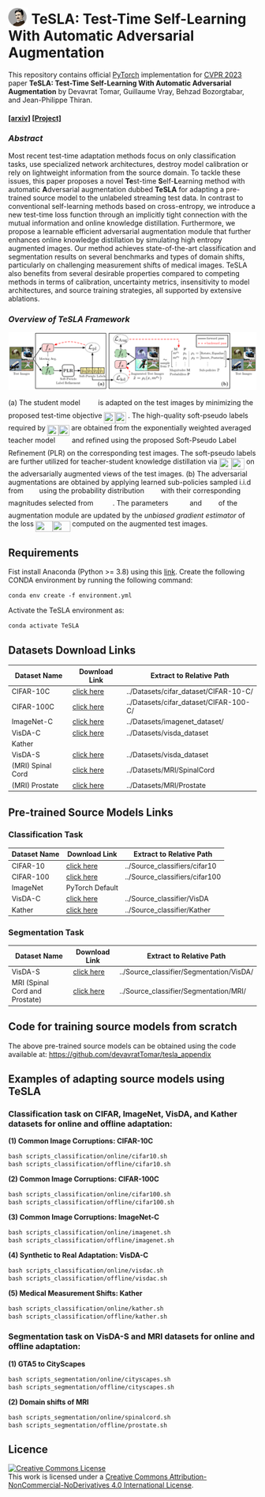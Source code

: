 # <img src="website/tesla.gif" width="40" height="40" style="vertical-align: bottom"/> <b>TeSLA: Test-Time Self-Learning With Automatic Adversarial Augmentation</b>

This repository contains official [PyTorch](https://pytorch.org/) implementation for [CVPR 2023](https://cvpr2023.thecvf.com/) paper **TeSLA: Test-Time Self-Learning With Automatic Adversarial Augmentation** by Devavrat Tomar, Guillaume Vray, Behzad Bozorgtabar, and Jean-Philippe Thiran.

#### [[arxiv]](http://arxiv.org/abs/2303.09870) [[Project]](https://behzadbozorgtabar.com/TeSLA.html)

### *Abstract*
Most recent test-time adaptation methods focus on only classification tasks, use specialized network architectures, destroy model calibration or rely on lightweight information from the source domain. To tackle these issues, this paper proposes a novel **Te**st-time **S**elf-**L**earning method with automatic **A**dversarial augmentation dubbed **TeSLA** for adapting a pre-trained source model to the unlabeled streaming test data. In contrast to conventional self-learning methods based on cross-entropy, we introduce a new test-time loss function through an implicitly tight connection with the mutual information and online knowledge distillation. Furthermore, we propose a learnable efficient adversarial augmentation module that further enhances online knowledge distillation by simulating high entropy augmented images. Our method achieves state-of-the-art classification and segmentation results on several benchmarks and types of domain shifts, particularly on challenging measurement shifts of medical images. TeSLA also benefits from several desirable properties compared to competing methods in terms of calibration, uncertainty metrics, insensitivity to model architectures, and source training strategies, all supported by extensive ablations.

### *Overview of TeSLA Framework*
<img src="website/tesla_overview.svg">


(a) The student model <img src="website/svgs/deb18c89b908abf80bef809cbdcbae2d.svg#gh-light-mode-only" align=middle width=14.252356799999989pt height=22.831056599999986pt/><img src="website/svgs_dark/deb18c89b908abf80bef809cbdcbae2d.svg#gh-dark-mode-only" align=middle width=14.252356799999989pt height=22.831056599999986pt/> is adapted on the test images by minimizing the proposed test-time objective <img src="website/svgs/a8c95121d37068acdbc35e9975f50c86.svg#gh-light-mode-only" align=middle width=22.31974139999999pt height=22.465723500000017pt/><img src="website/svgs_dark/a8c95121d37068acdbc35e9975f50c86.svg#gh-dark-mode-only" align=middle width=22.31974139999999pt height=22.465723500000017pt/>  . The high-quality soft-pseudo labels required by <img src="website/svgs/a8c95121d37068acdbc35e9975f50c86.svg#gh-light-mode-only" align=middle width=22.31974139999999pt height=22.465723500000017pt/><img src="website/svgs_dark/a8c95121d37068acdbc35e9975f50c86.svg#gh-dark-mode-only" align=middle width=22.31974139999999pt height=22.465723500000017pt/> are obtained from the exponentially weighted averaged teacher model <img src="website/svgs/5c7704963fa9ece758ae7def4b308098.svg#gh-light-mode-only" align=middle width=13.01377934999999pt height=22.831056599999986pt/><img src="website/svgs_dark/5c7704963fa9ece758ae7def4b308098.svg#gh-dark-mode-only" align=middle width=13.01377934999999pt height=22.831056599999986pt/> and refined using the proposed Soft-Pseudo Label Refinement (PLR) on the corresponding test images. The soft-pseudo labels are further utilized for teacher-student knowledge distillation via <img src="website/svgs/9ca5d7ed36b5da46a0cde6b76ae0a92a.svg#gh-light-mode-only" align=middle width=25.50469679999999pt height=22.465723500000017pt/><img src="website/svgs_dark/9ca5d7ed36b5da46a0cde6b76ae0a92a.svg#gh-dark-mode-only" align=middle width=25.50469679999999pt height=22.465723500000017pt/> on the adversarially augmented views of the test images. (b) The adversarial augmentations are obtained by applying learned sub-policies sampled i.i.d from <img src="website/svgs/865a2c771b7419b8742c1a4a04cc5584.svg#gh-light-mode-only" align=middle width=10.045686749999991pt height=22.648391699999998pt/> <img src="website/svgs_dark/865a2c771b7419b8742c1a4a04cc5584.svg#gh-dark-mode-only" align=middle width=10.045686749999991pt height=22.648391699999998pt/> using the probability distribution <img src="website/svgs/df5a289587a2f0247a5b97c1e8ac58ca.svg#gh-light-mode-only" align=middle width=12.83677559999999pt height=22.465723500000017pt/><img src="website/svgs_dark/df5a289587a2f0247a5b97c1e8ac58ca.svg#gh-dark-mode-only" align=middle width=12.83677559999999pt height=22.465723500000017pt/>  with their corresponding magnitudes selected from <img src="website/svgs/fb97d38bcc19230b0acd442e17db879c.svg#gh-light-mode-only" align=middle width=17.73973739999999pt height=22.465723500000017pt/><img src="website/svgs_dark/fb97d38bcc19230b0acd442e17db879c.svg#gh-dark-mode-only" align=middle width=17.73973739999999pt height=22.465723500000017pt/>. The parameters <img src="website/svgs/fb97d38bcc19230b0acd442e17db879c.svg#gh-light-mode-only" align=middle width=17.73973739999999pt height=22.465723500000017pt/><img src="website/svgs_dark/fb97d38bcc19230b0acd442e17db879c.svg#gh-dark-mode-only" align=middle width=17.73973739999999pt height=22.465723500000017pt/> and <img src="website/svgs/df5a289587a2f0247a5b97c1e8ac58ca.svg#gh-light-mode-only" align=middle width=12.83677559999999pt height=22.465723500000017pt/><img src="website/svgs_dark/df5a289587a2f0247a5b97c1e8ac58ca.svg#gh-dark-mode-only" align=middle width=12.83677559999999pt height=22.465723500000017pt/> of the augmentation module are updated by the *unbiased gradient estimator* of the loss <img src="website/svgs/10b6ebc26c060d3fcbcc764955f8476f.svg#gh-light-mode-only" align=middle width=35.03099654999999pt height=22.465723500000017pt/><img src="website/svgs_dark/10b6ebc26c060d3fcbcc764955f8476f.svg#gh-dark-mode-only" align=middle width=35.03099654999999pt height=22.465723500000017pt/> computed on the augmented test images.


## **Requirements**

Fist install Anaconda (Python >= 3.8) using this [link](https://docs.anaconda.com/anaconda/install/index.html). Create the following CONDA environment by running the following command:
```
conda env create -f environment.yml
```
Activate the TeSLA environment as:
```
conda activate TeSLA
```

## **Datasets Download Links**
| Dataset Name      	| Download Link                                                                                      	| Extract to Relative Path               	|
|-------------------	|----------------------------------------------------------------------------------------------------	|----------------------------------------	|
| CIFAR-10C         	| [click here](https://zenodo.org/record/2535967 )                                                   	| ../Datasets/cifar_dataset/CIFAR-10-C/  	|
| CIFAR-100C        	| [click here](https://zenodo.org/record/3555552)                                                    	| ../Datasets/cifar_dataset/CIFAR-100-C/ 	|
| ImageNet-C        	| [click here](https://zenodo.org/record/2536630)                                                    	| ../Datasets/imagenet_dataset/          	|
| VisDA-C           	| [click here](https://github.com/VisionLearningGroup/taskcv-2017-public/tree/master/classification) 	| ../Datasets/visda_dataset              	|
| Kather            	|                                                                                                    	|                                        	|
| VisDA-S           	| [click here](https://github.com/VisionLearningGroup/taskcv-2017-public/tree/master/segmentation)   	| ../Datasets/visda_dataset              	|
| (MRI) Spinal Cord 	| [click here](http://niftyweb.cs.ucl.ac.uk/program.php?p=CHALLENGE)                                 	| ../Datasets/MRI/SpinalCord             	|
| (MRI) Prostate    	| [click here](https://liuquande.github.io/SAML/)                                                    	| ../Datasets/MRI/Prostate               	|

## **Pre-trained Source Models Links**
### **Classification Task**
| Dataset Name 	| Download Link                                                                                         	| Extract to Relative Path       	|
|--------------	|-------------------------------------------------------------------------------------------------------	|--------------------------------	|
| CIFAR-10     	| [click here](https://drive.google.com/drive/folders/1bwf3qnaquRcfnoTfxKDwikVd_LnCitAm?usp=sharing)    	| ../Source_classifiers/cifar10  	|
| CIFAR-100    	| [click here](https://drive.google.com/drive/folders/1bnnkYORAwrjWI0jNhfVm_w0MvZH_DwJC?usp=share_link) 	| ../Source_classifiers/cifar100 	|
| ImageNet     	| PyTorch Default                                                               	|                                	|
| VisDA-C      	| [click here](https://drive.google.com/drive/folders/18PFWydp5nIA2lZ_zZ5FxskwlfHS_1eHV?usp=share_link) 	| ../Source_classifier/VisDA     	|
| Kather       	| [click here](https://drive.google.com/drive/folders/1uCDSqv-fgBsWNDZUUtshe-JG_0bs3wEQ?usp=share_link) 	| ../Source_classifier/Kather    	|

### **Segmentation Task**

| Dataset Name                   	| Download Link                                                                                         	| Extract to Relative Path                 	|
|--------------------------------	|-------------------------------------------------------------------------------------------------------	|------------------------------------------	|
| VisDA-S                        	| [click here](https://drive.google.com/drive/folders/1kxRHDKxB90PwqTcYUpMHNR1IG5DZBy8K?usp=share_link) 	| ../Source_classifier/Segmentation/VisDA/ 	|
| MRI (Spinal Cord and Prostate) 	| [click here](https://drive.google.com/drive/folders/1cV5Y2TRKUSJiUZqzFZCRqpQzxF__H1NF?usp=share_link) 	| ../Source_classifier/Segmentation/MRI/   	|

## **Code for training source models from scratch**

The above pre-trained source models can be obtained using the code available at: https://github.com/devavratTomar/tesla_appendix

## **Examples of adapting source models using TeSLA**
### Classification task on CIFAR, ImageNet, VisDA, and Kather datasets for online and offline adaptation:
**(1) Common Image Corruptions: CIFAR-10C**
```
bash scripts_classification/online/cifar10.sh
bash scripts_classification/offline/cifar10.sh
```

**(2) Common Image Corruptions: CIFAR-100C**
```
bash scripts_classification/online/cifar100.sh
bash scripts_classification/offline/cifar100.sh
```
**(3) Common Image Corruptions: ImageNet-C**
```
bash scripts_classification/online/imagenet.sh
bash scripts_classification/offline/imagenet.sh
```
**(4) Synthetic to Real Adaptation: VisDA-C**
```
bash scripts_classification/online/visdac.sh
bash scripts_classification/offline/visdac.sh
```
**(5) Medical Measurement Shifts: Kather**
```
bash scripts_classification/online/kather.sh
bash scripts_classification/offline/kather.sh
```
### Segmentation task on VisDA-S and MRI datasets for online and offline adaptation:
**(1) GTA5 to CityScapes**
```
bash scripts_segmentation/online/cityscapes.sh
bash scripts_segmentation/offline/cityscapes.sh
```
**(2) Domain shifts of MRI**
```
bash scripts_segmentation/online/spinalcord.sh
bash scripts_segmentation/offline/prostate.sh
```
## **Licence**
<a rel="license" href="http://creativecommons.org/licenses/by-nc-nd/4.0/"><img alt="Creative Commons License" style="border-width:0" src="https://i.creativecommons.org/l/by-nc-nd/4.0/88x31.png" /></a><br />This work is licensed under a <a rel="license" href="http://creativecommons.org/licenses/by-nc-nd/4.0/">Creative Commons Attribution-NonCommercial-NoDerivatives 4.0 International License</a>.
